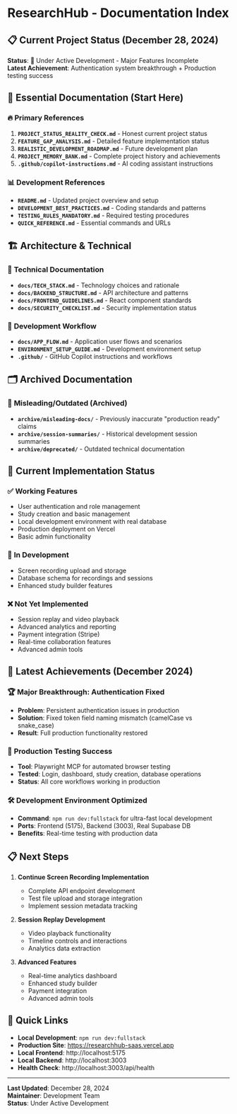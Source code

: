 # ResearchHub - Documentation Index

## 📋 Current Project Status (December 28, 2024)

**Status**: 🚧 Under Active Development - Major Features Incomplete  
**Latest Achievement**: Authentication system breakthrough + Production testing success

## 🎯 Essential Documentation (Start Here)

### 🔥 **Primary References**
1. **`PROJECT_STATUS_REALITY_CHECK.md`** - Honest current project status
2. **`FEATURE_GAP_ANALYSIS.md`** - Detailed feature implementation status
3. **`REALISTIC_DEVELOPMENT_ROADMAP.md`** - Future development plan
4. **`PROJECT_MEMORY_BANK.md`** - Complete project history and achievements
5. **`.github/copilot-instructions.md`** - AI coding assistant instructions

### 📊 **Development References**
- **`README.md`** - Updated project overview and setup
- **`DEVELOPMENT_BEST_PRACTICES.md`** - Coding standards and patterns
- **`TESTING_RULES_MANDATORY.md`** - Required testing procedures
- **`QUICK_REFERENCE.md`** - Essential commands and URLs

## 🏗️ Architecture & Technical

### 🔧 **Technical Documentation**
- **`docs/TECH_STACK.md`** - Technology choices and rationale
- **`docs/BACKEND_STRUCTURE.md`** - API architecture and patterns
- **`docs/FRONTEND_GUIDELINES.md`** - React component standards
- **`docs/SECURITY_CHECKLIST.md`** - Security implementation status

### 🚀 **Development Workflow**
- **`docs/APP_FLOW.md`** - Application user flows and scenarios
- **`ENVIRONMENT_SETUP_GUIDE.md`** - Development environment setup
- **`.github/`** - GitHub Copilot instructions and workflows

## 🗂️ **Archived Documentation**

### 📁 **Misleading/Outdated (Archived)**
- **`archive/misleading-docs/`** - Previously inaccurate "production ready" claims
- **`archive/session-summaries/`** - Historical development session summaries
- **`archive/deprecated/`** - Outdated technical documentation

## 🚧 **Current Implementation Status**

### ✅ **Working Features**
- User authentication and role management
- Study creation and basic management
- Local development environment with real database
- Production deployment on Vercel
- Basic admin functionality

### 🚧 **In Development**
- Screen recording upload and storage
- Database schema for recordings and sessions
- Enhanced study builder features

### ❌ **Not Yet Implemented**
- Session replay and video playback
- Advanced analytics and reporting
- Payment integration (Stripe)
- Real-time collaboration features
- Advanced admin tools

## 🎯 **Latest Achievements (December 2024)**

### 🏆 **Major Breakthrough: Authentication Fixed**
- **Problem**: Persistent authentication issues in production
- **Solution**: Fixed token field naming mismatch (camelCase vs snake_case)
- **Result**: Full production functionality restored

### 🔧 **Production Testing Success**
- **Tool**: Playwright MCP for automated browser testing
- **Tested**: Login, dashboard, study creation, database operations
- **Status**: All core workflows working in production

### 🛠️ **Development Environment Optimized**
- **Command**: `npm run dev:fullstack` for ultra-fast local development
- **Ports**: Frontend (5175), Backend (3003), Real Supabase DB
- **Benefits**: Real-time testing with production data

## 📋 **Next Steps**

1. **Continue Screen Recording Implementation**
   - Complete API endpoint development
   - Test file upload and storage integration
   - Implement session metadata tracking

2. **Session Replay Development**
   - Video playback functionality
   - Timeline controls and interactions
   - Analytics data extraction

3. **Advanced Features**
   - Real-time analytics dashboard
   - Enhanced study builder
   - Payment integration
   - Advanced admin tools

## 🔗 **Quick Links**

- **Local Development**: `npm run dev:fullstack`
- **Production Site**: https://researchhub-saas.vercel.app
- **Local Frontend**: http://localhost:5175
- **Local Backend**: http://localhost:3003
- **Health Check**: http://localhost:3003/api/health

---

**Last Updated**: December 28, 2024  
**Maintainer**: Development Team  
**Status**: Under Active Development
